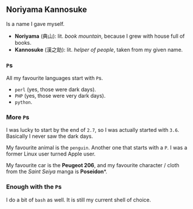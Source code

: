 ## Noriyama Kannosuke
Is a name I gave myself.

- **Noriyama** (典山): lit. _book mountain_, because I grew with house full of books.
- **Kannosuke** (漢之助): lit. _helper of people_, taken from my given name.

### ```P```s
All my favourite languages start with ```P```s.
- ```perl``` (yes, those were dark days).
- ```PHP``` (yes, those were very dark days).
- ```python```.

### More ```P```s
I was lucky to start by the end of ```2.7```, so I was actually started with ```3.6```.
Basically I never saw the dark days.

My favourite animal is the ```penguin```. Another one that starts with a ```P```.
I was a former Linux user turned Apple user.

My favourite car is the **Peugeot 206**, and my favourite character / cloth from the
_Saint Seiya_ manga is **Poseidon***.

### Enough with the ```P```s
I do a bit of ```bash``` as well. It is still my current shell of choice.
